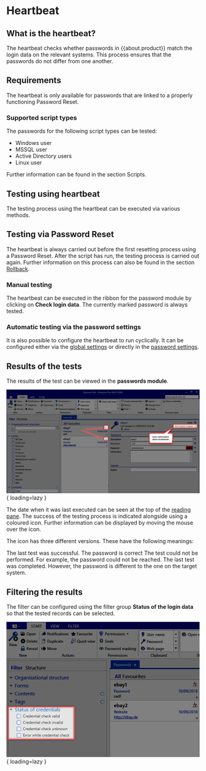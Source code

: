 # Heartbeat

## What is the heartbeat?

The heartbeat checks whether passwords in {{about.product}} match the login data on the relevant systems. This process ensures that the passwords do not differ from one another.

## Requirements

The heartbeat is only available for passwords that are linked to a properly functioning Password Reset.

### Supported script types

The passwords for the following script types can be tested:

- Windows user
- MSSQL user
- Active Directory users
- Linux user

Further information can be found in the section Scripts.

## Testing using heartbeat

The testing process using the heartbeat can be executed via various methods.

## Testing via Password Reset

The heartbeat is always carried out before the first resetting process using a Password Reset. After the script has run, the testing process is carried out again. Further information on this process can also be found in the section [Rollback]({{url.placeholder}}).

### Manual testing

The heartbeat can be executed in the ribbon for the password module by clicking on **Check login data**. The currently marked password is always tested.

### Automatic testing via the password settings

It is also possible to configure the heartbeat to run cyclically. It can be configured either via the [global settings]({{url.placeholder}}) or directly in the [password settings]({{url.placeholder}}).

## Results of the tests

The results of the test can be viewed in the **passwords module**.

![picture heartbeat icon](/assets/en/client_modules/password_reset/heartbeat/heartbeat_1.png){ loading=lazy }

The date when it was last executed can be seen at the top of the [reading pane]({{url.placeholder}}). The success of the testing process is indicated alongside using a coloured icon. Further information can be displayed by moving the mouse over the icon.

The icon has three different versions. These have the following meanings:

 The last test was successful. The password is correct
 The test could not be performed. For example, the password could not be reached.
 The last test was completed. However, the password is different to the one on the target system.

## Filtering the results

The filter can be configured using the filter group **Status of the login data** so that the tested records can be selected.

![picture credential filter](/assets/en/client_modules/password_reset/heartbeat/heartbeat_2.png){ loading=lazy }
